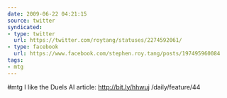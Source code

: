 ```yaml
---
date: 2009-06-22 04:21:15
source: twitter
syndicated:
- type: twitter
  url: https://twitter.com/roytang/statuses/2274592061/
- type: facebook
  url: https://www.facebook.com/stephen.roy.tang/posts/197495960084
tags:
- mtg
---
```


#mtg I like the Duels AI article: http://bit.ly/hhwuj
/daily/feature/44